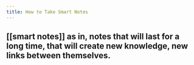 ```yaml
---
title: How to Take Smart Notes
---
```


##
## [[smart notes]] as in, notes that will last for a long time, that will create new knowledge, new links between themselves.
##